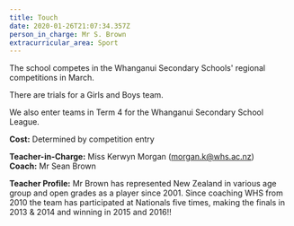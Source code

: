 ```yaml
---
title: Touch
date: 2020-01-26T21:07:34.357Z
person_in_charge: Mr S. Brown
extracurricular_area: Sport
---
```

The school competes in the Whanganui Secondary Schools' regional competitions in March.

There are trials for a Girls and Boys team.

We also enter teams in Term 4 for the Whanganui Secondary School League.

**Cost:** Determined by competition entry

**Teacher-in-Charge:** Miss Kerwyn Morgan (morgan.k@whs.ac.nz)  
**Coach:** Mr Sean Brown

**Teacher Profile:**  Mr Brown has represented New Zealand in various age group and open grades as a player since 2001. Since coaching WHS from 2010 the team has participated at Nationals five times, making the finals in 2013 & 2014 and winning in 2015 and 2016!!

